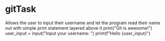 # gitTask
Allows the user to input their username and let the program read their name out with simple print
statement layered above it
print("Git is awesome!")
user_input = input("Input your username: ")
print(f"Hello {user_input}")
